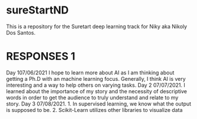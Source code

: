# sureStartND
This is a repository for the Suretart deep learning track for Niky aka Nikoly Dos Santos.  
<h1> RESPONSES   1</h1>
Day 107/06/2021  
I hope to learn more about AI as I am thinking about getting a Ph.D with an machine learning focus. Generally, I think AI is very interesting and a way to help others on varying tasks.   
Day 2 07/07/2021.  
I learned about the importance of my story and the necessity of descriptive words in order to get the audience to truly understand and relate to my story.  
Day 3 07/08/2021.  
1. In supervised learning, we know what the output is supposed to be.  
2. Scikit-Learn utilizes other libraries to visualize data

